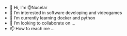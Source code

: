 - 👋 Hi, I’m @Nucelar
- 👀 I’m interested in software developing and videogames
- 🌱 I’m currently learning docker and python
- 💞️ I’m looking to collaborate on ...
- 📫 How to reach me ...

<!---
Nucelar/Nucelar is a ✨ special ✨ repository because its `README.md` (this file) appears on your GitHub profile.
You can click the Preview link to take a look at your changes.
--->
